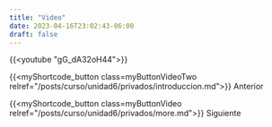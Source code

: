 ```yaml
---
title: "Video"
date: 2023-04-16T23:02:43-06:00
draft: false
---
```


{{<youtube "gG_dA32oH44">}}

{{<myShortcode_button class=myButtonVideoTwo relref="/posts/curso/unidad6/privados/introduccion.md">}} Anterior

{{<myShortcode_button class=myButtonVideo relref="/posts/curso/unidad6/privados/more.md">}} Siguiente